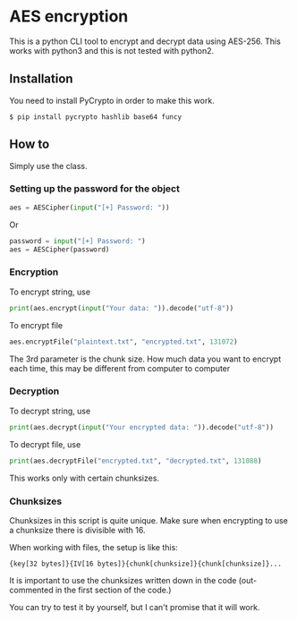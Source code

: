 # AES encryption

This is a python CLI tool to encrypt and decrypt data using AES-256. This works with python3 and this is not tested with python2.

## Installation
You need to install PyCrypto in order to make this work.

	$ pip install pycrypto hashlib base64 funcy


## How to
Simply use the class.

### Setting up the password for the object


```python
aes = AESCipher(input("[+] Password: "))

```

Or

```python
password = input("[+] Password: ")
aes = AESCipher(password)

```

### Encryption
To encrypt string, use

```python
print(aes.encrypt(input("Your data: ")).decode("utf-8"))

```

To encrypt file


```python
aes.encryptFile("plaintext.txt", "encrypted.txt", 131072)

```

The 3rd parameter is the chunk size. How much data you want to encrypt each time, this may be different from computer to computer


### Decryption

To decrypt string, use

```python
print(aes.decrypt(input("Your encrypted data: ")).decode("utf-8"))

```


To decrypt file, use


```python
print(aes.decryptFile("encrypted.txt", "decrypted.txt", 131088)

```
This works only with certain chunksizes.

### Chunksizes

Chunksizes in this script is quite unique. 
Make sure when encrypting to use a chunksize there is divisible with 16. 

When working with files, the setup is like this:

```
{key[32 bytes]}{IV[16 bytes]}{chunk[chunksize]}{chunk[chunksize]}...

```

It is important to use the chunksizes written down in the code (out-commented in the first section of the code.)

You can try to test it by yourself, but I can't promise that it will work.
